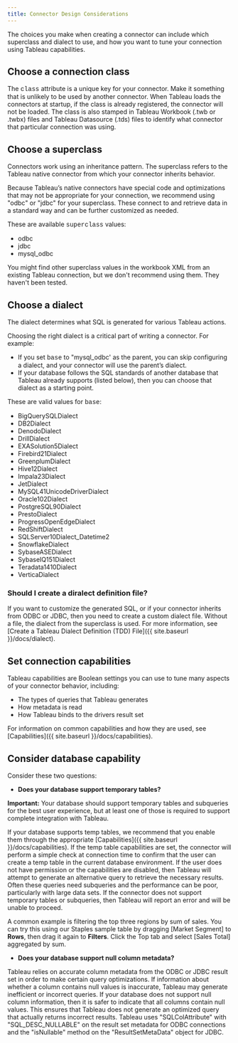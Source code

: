 ```yaml
---
title: Connector Design Considerations
---
```


The choices you make when creating a connector can include which superclass and dialect to use, and how you want to tune your connection using Tableau capabilities.

## Choose a connection class

The <span style="font-family: courier new">class</span> attribute is a unique key for your connector. Make it something that is unlikely to be used by another connector. When Tableau loads the connectors at startup, if the class is already registered, the connector will not be loaded. The class is also stamped in Tableau Workbook (.twb or .twbx) files and Tableau Datasource (.tds) files to identify what connector that particular connection was using.

## Choose a superclass

Connectors work using an inheritance pattern. The superclass refers to the Tableau native connector from which your connector inherits behavior.

Because Tableau’s native connectors have special code and optimizations that may not be appropriate for your connection, we recommend using "odbc" or "jdbc" for your superclass. These connect to and retrieve data in a standard way and can be further customized as needed.

These are available <span style="font-family: courier new">superclass</span> values:

- odbc
- jdbc
- mysql_odbc

You might find other superclass values in the workbook XML from an existing Tableau connection, but we don't recommend using them. They haven't been tested.

## Choose a dialect

The dialect determines what SQL is generated for various Tableau actions. 

Choosing the right dialect is a critical part of writing a connector. For example:

- If you set <span style="font-family: courier new">base</span> to "mysql_odbc' as the parent, you can skip configuring a dialect, and your connector will use the parent’s dialect.
- If your database follows the SQL standards of another database that Tableau already supports (listed below), then you can choose that dialect as a starting point.

These are valid values for <span style="font-family: courier new">base</span>:

- BigQuerySQLDialect
- DB2Dialect
- DenodoDialect
- DrillDialect
- EXASolution5Dialect
- Firebird21Dialect
- GreenplumDialect
- Hive12Dialect
- Impala23Dialect
- JetDialect
- MySQL41UnicodeDriverDialect
- Oracle102Dialect
- PostgreSQL90Dialect
- PrestoDialect
- ProgressOpenEdgeDialect
- RedShiftDialect
- SQLServer10Dialect_Datetime2
- SnowflakeDialect
- SybaseASEDialect
- SybaseIQ151Dialect
- Teradata1410Dialect
- VerticaDialect

### Should I create a diralect definition file?

If you want to customize the generated SQL, or if your connector inherits from ODBC or JDBC, then you need to create a custom dialect file. Without a file, the dialect from the superclass is used. For more information, see [Create a Tableau Dialect Definition (TDD) File]({{ site.baseurl }}/docs/dialect).

## Set connection capabilities

Tableau capabilities are Boolean settings you can use to tune many aspects of your connector behavior, including:
- The types of queries that Tableau generates
- How metadata is read
- How Tableau binds to the drivers result set

For information on common capabilities and how they are used, see [Capabilities]({{ site.baseurl }}/docs/capabilities).

## Consider database capability 

Consider these two questions:

- __Does your database support temporary tables?__

__Important:__ Your database should support temporary tables and subqueries for the best user experience, but at least one of those is required to support complete integration with Tableau.

If your database supports temp tables, we recommend that you enable them through the appropriate [Capabilities]({{ site.baseurl }}/docs/capabilities). If the temp table capabilities are set, the connector will perform a simple check at connection time to confirm that the user can create a temp table in the current database environment. If the user does not have permission or the capabilities are disabled, then Tableau will attempt to generate an alternative query to retrieve the necessary results. Often these queries need subqueries and the performance can be poor, particularly with large data sets. If the connector does not support temporary tables or subqueries, then Tableau will report an error and will be unable to proceed.

A common example is filtering the top three regions by sum of sales. You can try this using our Staples sample table by dragging [Market Segment] to __Rows__, then drag it again to __Filters__. Click the Top tab and select [Sales Total] aggregated by sum.

- __Does your database support null column metadata?__

Tableau relies on accurate column metadata from the ODBC or JDBC result set in order to make certain query optimizations. If information about whether a column contains null values is inaccurate, Tableau may generate inefficient or incorrect queries. If your database does not support null column information, then it is safer to indicate that all columns contain null values. This ensures that Tableau does not generate an optimized query that actually returns incorrect results.
Tableau uses "SQLColAttribute" with "SQL_DESC_NULLABLE" on the result set metadata for ODBC connections and the "isNullable" method on the "ResultSetMetaData" object for JDBC.

